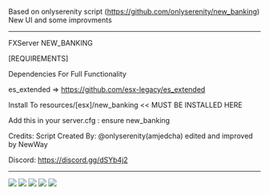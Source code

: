 Based on onlyserenity script (https://github.com/onlyserenity/new_banking)
New UI and some improvments

---

FXServer NEW_BANKING

[REQUIREMENTS]

Dependencies For Full Functionality

es_extended => https://github.com/esx-legacy/es_extended

Install To resources/[esx]/new_banking << MUST BE INSTALLED HERE

Add this in your server.cfg :
ensure new_banking

Credits: Script Created By: @onlyserenity(amjedcha) edited and improved by NewWay

Discord: https://discord.gg/dSYb4j2

---

![](https://i.imgur.com/bjfLLr9.png)
![](https://i.imgur.com/JnlPAHN.png)
![](https://i.imgur.com/OU5B0yo.png)
![](https://i.imgur.com/t9axH2n.png)
![](https://i.imgur.com/MH7MdKA.png)
